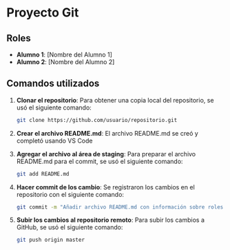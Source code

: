 # Proyecto Git

## Roles
- **Alumno 1**: [Nombre del Alumno 1]
- **Alumno 2**: [Nombre del Alumno 2]

## Comandos utilizados

1. **Clonar el repositorio**:
   Para obtener una copia local del repositorio, se usó el siguiente comando:
   ```bash
   git clone https://github.com/usuario/repositorio.git
2. **Crear el archivo README.md**: 
   El archivo README.md se creó y completó usando VS Code

3. **Agregar el archivo al área de staging**: 
   Para preparar el archivo README.md para el commit, se usó el siguiente comando:
   ```bash
   git add README.md

4. **Hacer commit de los cambio**: 
   Se registraron los cambios en el repositorio con el siguiente comando:
   ```bash
   git commit -m "Añadir archivo README.md con información sobre roles y comandos"

5. **Subir los cambios al repositorio remoto**: 
   Para subir los cambios a GitHub, se usó el siguiente comando:
   ```bash
   git push origin master